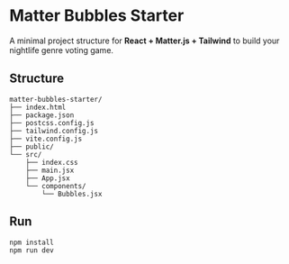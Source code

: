 # Matter Bubbles Starter

A minimal project structure for **React + Matter.js + Tailwind** to build your nightlife genre voting game.

## Structure
```
matter-bubbles-starter/
├── index.html
├── package.json
├── postcss.config.js
├── tailwind.config.js
├── vite.config.js
├── public/
└── src/
    ├── index.css
    ├── main.jsx
    ├── App.jsx
    └── components/
        └── Bubbles.jsx
```

## Run
```bash
npm install
npm run dev
```
